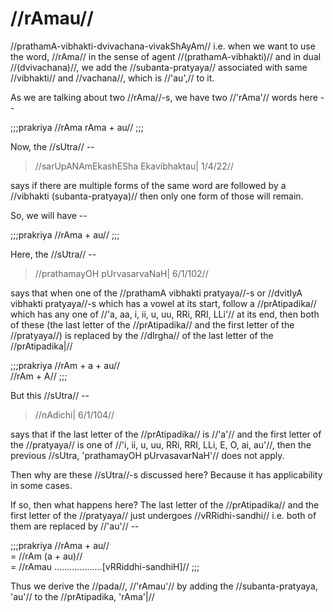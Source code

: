 # //rAmau//

//prathamA-vibhakti-dvivachana-vivakShAyAm// i.e. when we want to use
the word, //rAma// in the sense of agent //(prathamA-vibhakti)// and in
dual //(dvivachana)//, we add the //subanta-pratyaya// associated with
same //vibhakti// and //vachana//, which is //'au',// to it.

As we are talking about two //rAma//-s, we have two //'rAma'// words
here --

;;;prakriya
//rAma rAma + au//
;;;

Now, the //sUtra// --

> //sarUpANAmEkashESha Ekavibhaktau| 1/4/22//

says if there are multiple forms of the same word are followed by a
//vibhakti (subanta-pratyaya)// then only one form of those will remain.

So, we will have --

;;;prakriya
//rAma + au//
;;;

Here, the //sUtra// --

> //prathamayOH pUrvasarvaNaH| 6/1/102//

says that when one of the //prathamA vibhakti pratyaya//-s or //dvitIyA
vibhakti pratyaya//-s which has a vowel at its start, follow a
//prAtipadika// which has any one of //'a, aa, i, ii, u, uu, RRi, RRI,
LLi'// at its end, then both of these (the last letter of the
//prAtipadika// and the first letter of the //pratyaya//) is replaced by
the //dIrgha// of the last letter of the //prAtipadika|//

;;;prakriya
//rAm + a + au//\
//rAm + A//
;;;

But this //sUtra// --

> //nAdichi| 6/1/104//

says that if the last letter of the //prAtipadika// is //'a'// and the
first letter of the //pratyaya// is one of //'i, ii, u, uu, RRi, RRI,
LLi, E, O, ai, au'//, then the previous //sUtra, 'prathamayOH
pUrvasavarNaH'// does not apply.

Then why are these //sUtra//-s discussed here? Because it has
applicability in some cases.

If so, then what happens here? The last letter of the //prAtipadika//
and the first letter of the //pratyaya// just undergoes
//vRRidhi-sandhi// i.e. both of them are replaced by //'au'// --

;;;prakriya
//rAma + au//\
= //rAm (a + au)//\
= //rAmau ...................\[vRRiddhi-sandhiH]//
;;;

Thus we derive the //pada//, //'rAmau'// by adding the
//subanta-pratyaya, 'au'// to the //prAtipadika, 'rAma'|//
<!--stackedit_data:
eyJoaXN0b3J5IjpbLTI1OTQ4MTMxXX0=
-->